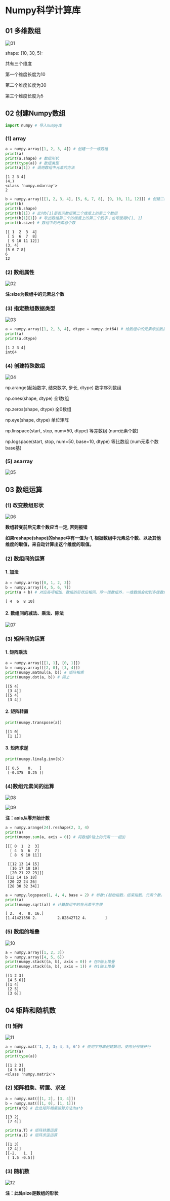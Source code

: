 # Numpy科学计算库

## 01 多维数组
![01](https://img-blog.csdnimg.cn/20200724171136584.png?x-oss-process=image/watermark,type_ZmFuZ3poZW5naGVpdGk,shadow_10,text_aHR0cHM6Ly9ibG9nLmNzZG4ubmV0L3dlaXhpbl80NDMzODc4MA==,size_16,color_FFFFFF,t_70)


shape: (10, 30, 5):

共有三个维度

第一个维度长度为10

第二个维度长度为30

第三个维度长度为5

## 02 创建Numpy数组


```python
import numpy # 导入numpy库
```

### (1) array


```python
a = numpy.array([1, 2, 3, 4]) # 创建一个一维数组
print(a)
print(a.shape) # 数组形状
print(type(a)) # 数组类型
print(a[1]) # 调用数组中元素的方法
```

    [1 2 3 4]
    (4,)
    <class 'numpy.ndarray'>
    2



```python
b = numpy.array([[1, 2, 3, 4], [5, 6, 7, 8], [9, 10, 11, 12]]) # 创建二维数组
print(b)
print(b.shape)
print(b[1]) # 此时b[1]是表示数组第二个维度上的第二个数组
print(b[1][1]) # 取出数组第二个的维度上的第二个数字；也可使用b[1, 1]
print(b.size) # 数组中的元素总个数
```

    [[ 1  2  3  4]
     [ 5  6  7  8]
     [ 9 10 11 12]]
    (3, 4)
    [5 6 7 8]
    6
    12


### (2) 数组属性
![02](https://img-blog.csdnimg.cn/20200724171156689.png?x-oss-process=image/watermark,type_ZmFuZ3poZW5naGVpdGk,shadow_10,text_aHR0cHM6Ly9ibG9nLmNzZG4ubmV0L3dlaXhpbl80NDMzODc4MA==,size_16,color_FFFFFF,t_70)

**注:size为数组中的元素总个数**

### (3) 指定数组数据类型
![03](https://img-blog.csdnimg.cn/20200724171212496.png?x-oss-process=image/watermark,type_ZmFuZ3poZW5naGVpdGk,shadow_10,text_aHR0cHM6Ly9ibG9nLmNzZG4ubmV0L3dlaXhpbl80NDMzODc4MA==,size_16,color_FFFFFF,t_70)



```python
a = numpy.array([1, 2, 3, 4], dtype = numpy.int64) # 给数组中的元素添加数据类型, 也可以使用int64, 'int64', 'numpy.int64'
print(a)
print(a.dtype)
```

    [1 2 3 4]
    int64


### (4) 创建特殊数组
![04](https://img-blog.csdnimg.cn/20200724171227275.png?x-oss-process=image/watermark,type_ZmFuZ3poZW5naGVpdGk,shadow_10,text_aHR0cHM6Ly9ibG9nLmNzZG4ubmV0L3dlaXhpbl80NDMzODc4MA==,size_16,color_FFFFFF,t_70)

np.arange(起始数字, 结束数字, 步长, dtype) 数字序列数组

np.ones(shape, dtype) 全1数组

np.zeros(shape, dtype) 全0数组

np.eye(shape, dtype) 单位矩阵

np.linspace(start, stop, num=50, dtype) 等差数组 (num元素个数)

np.logspace(start, stop, num=50, base=10, dtype) 等比数组 (num元素个数 base基)

### (5) asarray
![05](https://img-blog.csdnimg.cn/20200724171239885.png?x-oss-process=image/watermark,type_ZmFuZ3poZW5naGVpdGk,shadow_10,text_aHR0cHM6Ly9ibG9nLmNzZG4ubmV0L3dlaXhpbl80NDMzODc4MA==,size_16,color_FFFFFF,t_70)


## 03 数组运算

### (1) 改变数组形状
![06](https://img-blog.csdnimg.cn/2020072417125359.png?x-oss-process=image/watermark,type_ZmFuZ3poZW5naGVpdGk,shadow_10,text_aHR0cHM6Ly9ibG9nLmNzZG4ubmV0L3dlaXhpbl80NDMzODc4MA==,size_16,color_FFFFFF,t_70)

**数组转变前后元素个数应当一定, 否则报错**

**如果reshape(shape)的shape中有一值为-1, 根据数组中元素总个数、以及其他维度的取值，来自动计算出这个维度的取值。**

### (2) 数组间的运算
#### 1. 加法


```python
a = numpy.array([0, 1, 2, 3])
b = numpy.array([4, 5, 6, 7])
print(a + b) # 对应各项相加，数组的形状应相同，除一维数组外，一维数组会加到多维数组的每行
```

    [ 4  6  8 10]


#### 2.  数组间的减法、乘法、除法
![07](https://img-blog.csdnimg.cn/20200724171308675.png)


### (3) 矩阵间的运算
#### 1. 矩阵乘法


```python
a = numpy.array([[1, 1], [0, 1]])
b = numpy.array([[2, 0], [3, 4]])
print(numpy.matmul(a, b)) # 矩阵相乘
print(numpy.dot(a, b)) # 同上
```

    [[5 4]
     [3 4]]
    [[5 4]
     [3 4]]


#### 2. 矩阵转置


```python
print(numpy.transpose(a))
```

    [[1 0]
     [1 1]]


#### 3. 矩阵求逆


```python
print(numpy.linalg.inv(b))
```

    [[ 0.5    0.   ]
     [-0.375  0.25 ]]

### (4)数组元素间的运算
![08](https://img-blog.csdnimg.cn/20200729171804773.png?x-oss-process=image/watermark,type_ZmFuZ3poZW5naGVpdGk,shadow_10,text_aHR0cHM6Ly9ibG9nLmNzZG4ubmV0L3dlaXhpbl80NDMzODc4MA==,size_16,color_FFFFFF,t_70)

![09](https://img-blog.csdnimg.cn/20200729171821164.png?x-oss-process=image/watermark,type_ZmFuZ3poZW5naGVpdGk,shadow_10,text_aHR0cHM6Ly9ibG9nLmNzZG4ubmV0L3dlaXhpbl80NDMzODc4MA==,size_16,color_FFFFFF,t_70)

**注：axis从零开始计数**


```python
a = numpy.arange(24).reshape(2, 3, 4)
print(a)
print(numpy.sum(a, axis = 0)) # 将数组0轴上的元素一一相加
```

    [[[ 0  1  2  3]
      [ 4  5  6  7]
      [ 8  9 10 11]]
    
     [[12 13 14 15]
      [16 17 18 19]
      [20 21 22 23]]]
    [[12 14 16 18]
     [20 22 24 26]
     [28 30 32 34]]



```python
a = numpy.logspace(1, 4, 4, base = 2) # 参数:(起始指数，结束指数，元素个数，基数)
print(a)
print(numpy.sqrt(a)) # 计算数组中的各元素平方根
```

    [ 2.  4.  8. 16.]
    [1.41421356 2.         2.82842712 4.        ]


### (5) 数组的堆叠
![10](https://img-blog.csdnimg.cn/20200729171842830.png?x-oss-process=image/watermark,type_ZmFuZ3poZW5naGVpdGk,shadow_10,text_aHR0cHM6Ly9ibG9nLmNzZG4ubmV0L3dlaXhpbl80NDMzODc4MA==,size_16,color_FFFFFF,t_70)



```python
a = numpy.array([1, 2, 3])
b = numpy.array([4, 5, 6])
print(numpy.stack((a, b), axis = 0)) # 在0轴上堆叠
print(numpy.stack((a, b), axis = 1)) # 在1轴上堆叠
```

    [[1 2 3]
     [4 5 6]]
    [[1 4]
     [2 5]
     [3 6]]


## 04 矩阵和随机数
### (1) 矩阵
![11](https://img-blog.csdnimg.cn/20200729171858108.png)


```python
a = numpy.mat('1, 2, 3; 4, 5, 6') # 使用字符串创建数组，使用分号隔开行
print(a)
print(type(a))
```

    [[1 2 3]
     [4 5 6]]
    <class 'numpy.matrix'>


### (2) 矩阵相乘、转置、求逆


```python
a = numpy.mat([[1, 2], [3, 4]])
b = numpy.mat([[1, 0], [1, 1]])
print(a*b) # 此处矩阵相乘运算方法为a*b
```

    [[3 2]
     [7 4]]



```python
print(a.T) # 矩阵转置运算
print(a.I) # 矩阵求逆运算
```

    [[1 3]
     [2 4]]
    [[-2.   1. ]
     [ 1.5 -0.5]]


### (3) 随机数
![12](https://img-blog.csdnimg.cn/20200729171912654.png?x-oss-process=image/watermark,type_ZmFuZ3poZW5naGVpdGk,shadow_10,text_aHR0cHM6Ly9ibG9nLmNzZG4ubmV0L3dlaXhpbl80NDMzODc4MA==,size_16,color_FFFFFF,t_70)

**注：此处size是数组的形状**


